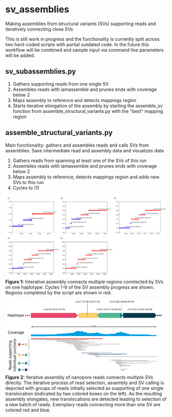 # sv_assemblies
Making assemblies from structural variants (SVs) supporting reads and iteratively connecting close SVs

This is still work in progress and the functionality is currently split across two hard-coded scripts with partial outdated code. In the future this workflow will be combined and sample input via command line parameters will be added.

## sv_subassemblies.py

1. Gathers supporting reads from one single SV
2. Assembles reads with lamassemble and prunes ends with coverage below 2
3. Maps assembly to reference and detects mappings region
4. Starts iterative elongation of the assembly by starting the assemble_sv function from assemble_structural_variants.py with the "best" mapping region

## assemble_structural_variants.py

Main functionality: gathers and assembles reads and calls SVs from assemblies. Save intermediate read and assembly data and visualizes data

1. Gathers reads from spanning at least one of the SVs of this run
2. Assembles reads with lamassemble and prunes ends with coverage below 2
3. Maps assembly to reference, detects mappings region and adds new SVs to this run
4. Cycles to (1)

![asm_progress](images/github_sv_asm_progress.png)
**Figure 1:** Interative assembly connects multiple regions conntected by SVs on one haplotype. Cycles 1-6 of the SV assembly progress are shown. Regions completed by the script are shown in red.

![asm_manuscript](images/github_sv_asm_manuscript.png)
**Figure 2:** Iterative assembly of nanopore reads connects multiple SVs directly. The iterative process of read selection, assembly and SV calling is depicted with groups of reads initially selected as supporting of one single translocation (indicated by two colored boxes on the left). As the resulting assembly elongates, new translocations are detected leading to selection of a new batch of reads. Exemplary reads connecting more than one SV are colored red and blue.
